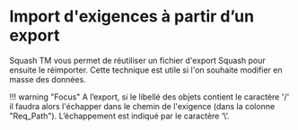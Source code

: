 # Import d'exigences à partir d’un export

Squash TM vous permet de réutiliser un fichier d'export Squash pour ensuite le réimporter. Cette technique est utile si l'on souhaite modifier en masse des données.

!!! warning "Focus" 
	A l’export, si le libellé des objets contient le caractère '/' il faudra alors l'échapper dans le chemin de l'exigence (dans la colonne "Req_Path"). L’échappement est indiqué par le caractère ‘\’. 



<!--stackedit_data:
eyJoaXN0b3J5IjpbMTA1OTE1MzIyMiwtMzE1Mjk0OTY5LDk4MT
M1ODgwOCwtNjUwMTA1NTUsLTEwNzAwMDQzNDUsLTE4NDM0MjQ0
OTEsODYxNjY4NjA2LC0yMDY1NDI0MjYyXX0=
-->